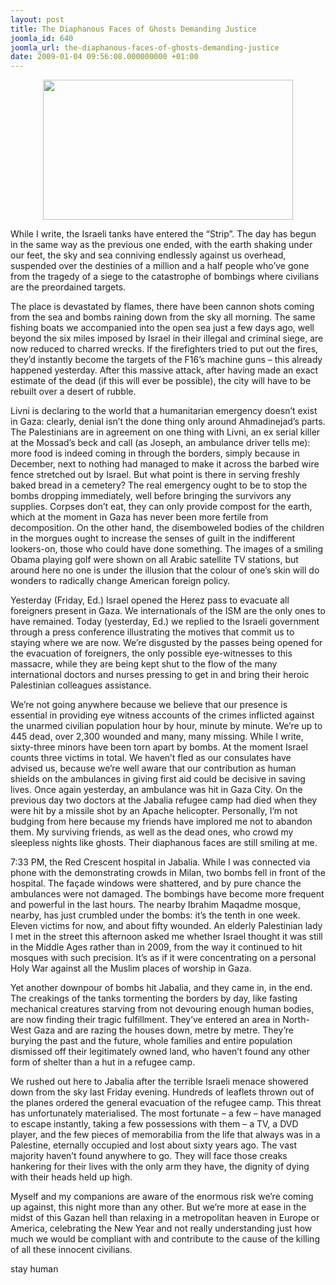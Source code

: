 ```yaml
---
layout: post
title: The Diaphanous Faces of Ghosts Demanding Justice
joomla_id: 640
joomla_url: the-diaphanous-faces-of-ghosts-demanding-justice
date: 2009-01-04 09:56:08.000000000 +01:00
---
```


<p align="center"><img border="0" width="400" src="http://www.freegaza.org/uploads/2008/vik3.jpg" height="224" /></p>
<p>While I write, the Israeli tanks have entered the “Strip”. The day has begun in the same way as the previous one ended, with the earth shaking under our feet, the sky and sea conniving endlessly against us overhead, suspended over the destinies of a million and a half people who’ve gone from the tragedy of a siege to the catastrophe of bombings where civilians are the preordained targets.</p>
<p>The place is devastated by flames, there have been cannon shots coming from the sea and bombs raining down from the sky all morning. The same fishing boats we accompanied into the open sea just a few days ago, well beyond the six miles imposed by Israel in their illegal and criminal siege, are now reduced to charred wrecks. If the firefighters tried to put out the fires, they’d instantly become the targets of the F16’s machine guns – this already happened yesterday. After this massive attack, after having made an exact estimate of the dead (if this will ever be possible), the city will have to be rebuilt over a desert of rubble.</p>
<p>Livni is declaring to the world that a humanitarian emergency doesn’t exist in Gaza: clearly, denial isn’t the done thing only around Ahmadinejad’s parts. The Palestinians are in agreement on one thing with Livni, an ex serial killer at the Mossad’s beck and call (as Joseph, an ambulance driver tells me): more food is indeed coming in through the borders, simply because in December, next to nothing had managed to make it across the barbed wire fence stretched out by Israel. But what point is there in serving freshly baked bread in a cemetery? The real emergency ought to be to stop the bombs dropping immediately, well before bringing the survivors any supplies. Corpses don’t eat, they can only provide compost for the earth, which at the moment in Gaza has never been more fertile from decomposition. On the other hand, the disemboweled bodies of the children in the morgues ought to increase the senses of guilt in the indifferent lookers-on, those who could have done something. The images of a smiling Obama playing golf were shown on all Arabic satellite TV stations, but around here no one is under the illusion that the colour of one’s skin will do wonders to radically change American foreign policy.</p>
<p>Yesterday (Friday, Ed.) Israel opened the Herez pass to evacuate all foreigners present in Gaza. We internationals of the ISM are the only ones to have remained. Today (yesterday, Ed.) we replied to the Israeli government through a press conference illustrating the motives that commit us to staying where we are now. We’re disgusted by the passes being opened for the evacuation of foreigners, the only possible eye-witnesses to this massacre, while they are being kept shut to the flow of the many international doctors and nurses pressing to get in and bring their heroic Palestinian colleagues assistance.</p>
<p>We’re not going anywhere because we believe that our presence is essential in providing eye witness accounts of the crimes inflicted against the unarmed civilian population hour by hour, minute by minute. We’re up to 445 dead, over 2,300 wounded and many, many missing. While I write, sixty-three minors have been torn apart by bombs. At the moment Israel counts three victims in total. We haven’t fled as our consulates have advised us, because we’re well aware that our contribution as human shields on the ambulances in giving first aid could be decisive in saving lives. Once again yesterday, an ambulance was hit in Gaza City. On the previous day two doctors at the Jabalia refugee camp had died when they were hit by a missile shot by an Apache helicopter. Personally, I’m not budging from here because my friends have implored me not to abandon them. My surviving friends, as well as the dead ones, who crowd my sleepless nights like ghosts. Their diaphanous faces are still smiling at me.</p>
<p>7:33 PM, the Red Crescent hospital in Jabalia. While I was connected via phone with the demonstrating crowds in Milan, two bombs fell in front of the hospital. The façade windows were shattered, and by pure chance the ambulances were not damaged. The bombings have become more frequent and powerful in the last hours. The nearby Ibrahim Maqadme mosque, nearby, has just crumbled under the bombs: it’s the tenth in one week. Eleven victims for now, and about fifty wounded. An elderly Palestinian lady I met in the street this afternoon asked me whether Israel thought it was still in the Middle Ages rather than in 2009, from the way it continued to hit mosques with such precision. It’s as if it were concentrating on a personal Holy War against all the Muslim places of worship in Gaza.</p>
<p>Yet another downpour of bombs hit Jabalia, and they came in, in the end. The creakings of the tanks tormenting the borders by day, like fasting mechanical creatures starving from not devouring enough human bodies, are now finding their tragic fulfillment. They’ve entered an area in North-West Gaza and are razing the houses down, metre by metre. They’re burying the past and the future, whole families and entire population dismissed off their legitimately owned land, who haven’t found any other form of shelter than a hut in a refugee camp.</p>
<p>We rushed out here to Jabalia after the terrible Israeli menace showered down from the sky last Friday evening. Hundreds of leaflets thrown out of the planes ordered the general evacuation of the refugee camp. This threat has unfortunately materialised. The most fortunate – a few – have managed to escape instantly, taking a few possessions with them – a TV, a DVD player, and the few pieces of memorabilia from the life that always was in a Palestine, eternally occupied and lost about sixty years ago. The vast majority haven’t found anywhere to go. They will face those creaks hankering for their lives with the only arm they have, the dignity of dying with their heads held up high.</p>
<p>Myself and my companions are aware of the enormous risk we’re coming up against, this night more than any other. But we’re more at ease in the midst of this Gazan hell than relaxing in a metropolitan heaven in Europe or America, celebrating the New Year and not really understanding just how much we would be compliant with and contribute to the cause of the killing of all these innocent civilians.</p>
<p>stay human</p>
<p><a href="about:blank"></a></p>
